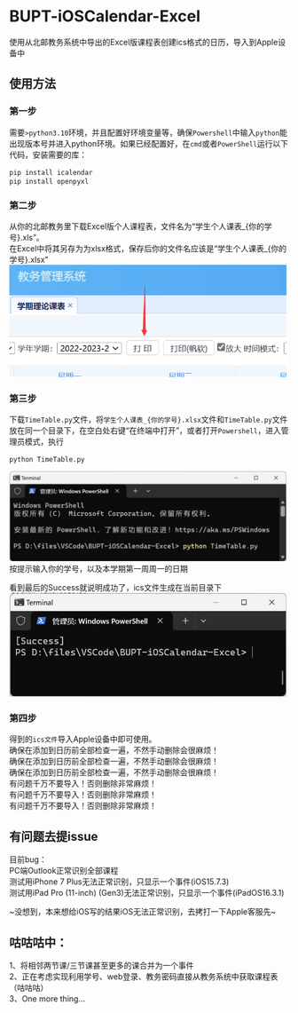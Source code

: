 # BUPT-iOSCalendar-Excel
使用从北邮教务系统中导出的Excel版课程表创建ics格式的日历，导入到Apple设备中

## 使用方法
### 第一步
需要`>python3.10`环境，并且配置好环境变量等，确保`Powershell`中输入`python`能出现版本号并进入python环境。如果已经配置好，在`cmd`或者`PowerShell`运行以下代码，安装需要的库：
```python3
pip install icalendar
pip install openpyxl
```
### 第二步
从你的北邮教务里下载Excel版个人课程表，文件名为“学生个人课表_{你的学号}.xls”。  
在Excel中将其另存为为xlsx格式，保存后你的文件名应该是“学生个人课表_{你的学号}.xlsx”
<img src="https://github.com/Guest-Liang/BUPT-iOSCalendar-Excel/blob/main/ScrennShots/GetExcelFile.png" width="500px">

### 第三步
下载`TimeTable.py`文件，将`学生个人课表_{你的学号}.xlsx`文件和`TimeTable.py`文件放在同一个目录下，在空白处右键“在终端中打开”，或者打开`Powershell`，进入管理员模式，执行
```python3
python TimeTable.py
```
<img src="https://github.com/Guest-Liang/BUPT-iOSCalendar-Excel/blob/main/ScrennShots/ExecuteTheCommand.png" width="500px">  
按提示输入你的学号，以及本学期第一周周一的日期  

看到最后的Success就说明成功了，ics文件生成在当前目录下  
<img src="https://github.com/Guest-Liang/BUPT-iOSCalendar-Excel/blob/main/ScrennShots/Success.png" width="500px">


### 第四步
得到的`ics文件`导入Apple设备中即可使用。  
确保在添加到日历前全部检查一遍，不然手动删除会很麻烦！  
确保在添加到日历前全部检查一遍，不然手动删除会很麻烦！  
确保在添加到日历前全部检查一遍，不然手动删除会很麻烦！  
有问题千万不要导入！否则删除非常麻烦！  
有问题千万不要导入！否则删除非常麻烦！  
有问题千万不要导入！否则删除非常麻烦！  

## 有问题去提issue
目前bug：  
PC端Outlook正常识别全部课程  
测试用iPhone 7 Plus无法正常识别，只显示一个事件(iOS15.7.3)  
测试用iPad Pro (11-inch) (Gen3)无法正常识别，只显示一个事件(iPadOS16.3.1)

~没想到，本来想给iOS写的结果iOS无法正常识别，去拷打一下Apple客服先~


## 咕咕咕中：
1、将相邻两节课/三节课甚至更多的课合并为一个事件  
2、正在考虑实现利用学号、web登录、教务密码直接从教务系统中获取课程表（咕咕咕）  
3、One more thing…  
